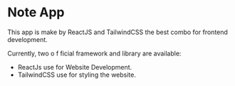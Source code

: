 # Note App

This app is make by ReactJS and TailwindCSS the best combo for frontend development.

Currently, two o f ficial framework and library are available:

- ReactJs use for Website Development.
- TailwindCSS use for styling the website.
